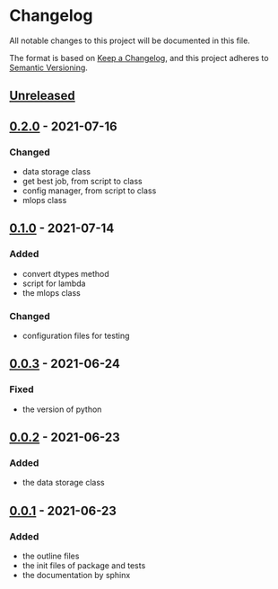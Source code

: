 # Changelog

All notable changes to this project will be documented in this file.

The format is based on [Keep a Changelog](https://keepachangelog.com/en/1.0.0/),
and this project adheres to [Semantic Versioning](https://semver.org/spec/v2.0.0.html).

## [Unreleased]

## [0.2.0] - 2021-07-16

### Changed
- data storage class
- get best job, from script to class
- config manager, from script to class
- mlops class

## [0.1.0] - 2021-07-14

### Added
- convert dtypes method
- script for lambda
- the mlops class

### Changed
- configuration files for testing

## [0.0.3] - 2021-06-24

### Fixed
- the version of python

## [0.0.2] - 2021-06-23

### Added
- the data storage class

## [0.0.1] - 2021-06-23

### Added
- the outline files
- the init files of package and tests
- the documentation by sphinx

[Unreleased]: https://github.com/bilardi/aws-saving/compare/v0.2.0...HEAD
[0.2.0]: https://github.com/bilardi/aws-saving/releases/tag/v0.1.0...v0.2.0
[0.1.0]: https://github.com/bilardi/aws-saving/releases/tag/v0.0.4...v0.1.0
[0.0.4]: https://github.com/bilardi/aws-saving/releases/tag/v0.0.3...v0.0.4
[0.0.3]: https://github.com/bilardi/aws-saving/releases/tag/v0.0.2...v0.0.3
[0.0.2]: https://github.com/bilardi/aws-saving/releases/tag/v0.0.1...v0.0.2
[0.0.1]: https://github.com/bilardi/aws-saving/releases/tag/v0.0.1
